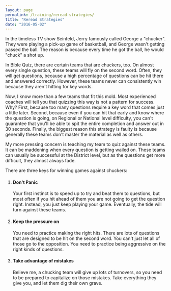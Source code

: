 ```yaml
---
layout: page
permalink: /training/reread-strategies/
title: "Reread Strategies"
date: "2016-05-02"
---
```


In the timeless TV show Seinfeld, Jerry famously called George a "chucker". They were playing a pick-up game of basketball, and George wasn't getting passed the ball. The reason is because every time he got the ball, he would "chuck" a shot up.

In Bible Quiz, there are certain teams that are chuckers, too. On almost every single question, these teams will fly on the second word. Often, they will get questions, because a high percentage of questions can be hit there and answered correctly. However, these teams never can consistently win because they aren't hitting for key words.

Now, I know more than a few teams that fit this mold. Most experienced coaches will tell you that quizzing this way is not a pattern for success. Why? First, because too many questions require a key word that comes just a little later. Second, because even if you can hit that early and know where the question is going, on Regional or National level difficulty, you can't guarantee that you'll be able to spit the entire completion and answer out in 30 seconds. Finally, the biggest reason this strategy is faulty is because generally these teams don't master the material as well as others.

My more pressing concern is teaching my team to quiz against these teams. It can be maddening when every question is getting wailed on. These teams can usually be successful at the District level, but as the questions get more difficult, they almost always fade.

There are three keys for winning games against chuckers:

1. #### Don't Panic
    
    Your first instinct is to speed up to try and beat them to questions, but most often if you hit ahead of them you are not going to get the question right. Instead, you just keep playing your game. Eventually, the tide will turn against these teams.
2. #### Keep the pressure on
    
    You need to practice making the right hits. There are lots of questions that are designed to be hit on the second word. You can't just let all of those go to the opposition. You need to practice being aggressive on the right kinds of questions.
3. #### Take advantage of mistakes
    
    Believe me, a chucking team will give up lots of turnovers, so you need to be prepared to capitalize on those mistakes. Take everything they give you, and let them dig their own grave.
